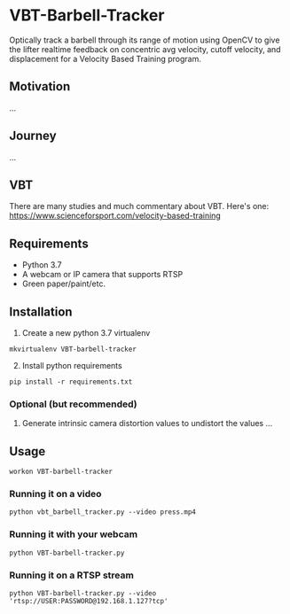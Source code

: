 # VBT-Barbell-Tracker
Optically track a barbell through its range of motion using OpenCV to give the lifter realtime feedback on concentric avg velocity, cutoff velocity, and displacement for a Velocity Based Training program.

## Motivation

...

## Journey

...

## VBT
There are many studies and much commentary about VBT. Here's one: https://www.scienceforsport.com/velocity-based-training

## Requirements
- Python 3.7
- A webcam or IP camera that supports RTSP
- Green paper/paint/etc.

## Installation

1. Create a new python 3.7 virtualenv
```
mkvirtualenv VBT-barbell-tracker
```

2. Install python requirements
```
pip install -r requirements.txt
```

### Optional (but recommended)
1. Generate intrinsic camera distortion values to undistort the values
...

## Usage

```
workon VBT-barbell-tracker
```

### Running it on a video
```
python vbt_barbell_tracker.py --video press.mp4
```

### Running it with your webcam
```
python VBT-barbell-tracker.py
```

### Running it on a RTSP stream
```
python VBT-barbell-tracker.py --video 'rtsp://USER:PASSWORD@192.168.1.127?tcp'
```



